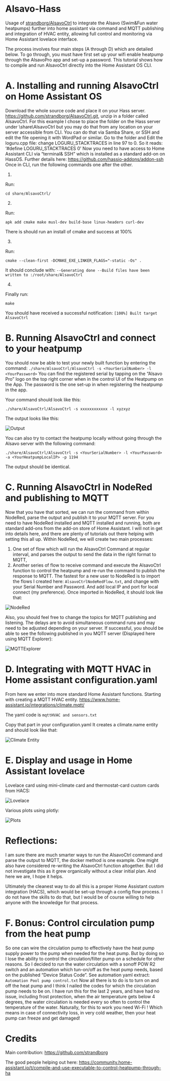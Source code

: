 # Alsavo-Hass
Usage of [strandborg/AlsavoCtrl](https://github.com/strandborg/AlsavoCtrl) to integrate the Alsavo (Swim&amp;Fun water heatpumps) further into home assistant via command and MQTT publishing and integration of HVAC entity, allowing full control and monitoring via Home Assistant lovelace interface.

The process involves four main steps (A through D) which are detailed below. To go through, you must have first set up your wifi enable heatpump through the AlsavoPro app and set-up a password.
This tutorial shows how to compile and run AlsavoCtrl directly into the Home Assistant OS CLI.

# A.	Installing and running AlsavoCtrl on Home Assistant OS
Download the whole source code and place it on your Hass server. https://github.com/strandborg/AlsavoCtrl.git, unzip in a folder called AlsavoCtrl.
For this example I chose to place the folder on the Hass server under \share\AlsavoCtrl but you may do that from any location on your server accessible from CLI.
You can do that via Samba Share, or SSH and edit the file opening it with WordPad or similar.
Go to the folder and Edit the loguru.cpp file: change LOGURU_STACKTRACES in line 97 to 0.
So it reads: ‘#define LOGURU_STACKTRACES 0’
Now you need to have access to Home Assistant CLI via “terminal& SSH” which is installed as a standard add-on on HassOS. Further details here: https://github.com/hassio-addons/addon-ssh
Once in CLI, run the following commands one after the other.

1.	
Run:
```
cd share/AlsavoCtrl/
```
2. 
Run:
```
apk add cmake make musl-dev build-base linux-headers curl-dev
```
There is should run an install of cmake and success at 100%

3.	
Run:
```
cmake --clean-first -DCMAKE_EXE_LINKER_FLAGS="-static -Os" .
```
It should conclude with:
`--Generating done
--Build files have been written to :/root/share/AlsavoCtrl`

4.
Finally run:
```
make
```
You should have received a successful notification:
`[100%] Built target AlsavoCtrl`

# B.	Running AlsavoCtrl and connect to your heatpump
You should now be able to test your newly built function by entering the command:
`./share/AlsavoCtrl/AlsavoCtrl -s <YourSerialNumber> -l <YourPassword>`
You can find the registered serial by tapping on the “Alsavo Pro” logo on the top right corner when in the control UI of the Heatpump on the App.
The password is the one set-up in when registering the heatpump in the app.

Your command should look like this:
```
./share/AlsavoCtrl/AlsavoCtrl -s xxxxxxxxxxxx -l xyzxyz
```
The output looks like this:

![Output](image/output.png)

You can also try to contact the heatpump locally without going through the Alsavo server with the following command:
```
./share/AlsavoCtrl/AlsavoCtrl -s <YourSerialNumber> -l <YourPassword> -a <YourHeatpumpLocalIP> -p 1194
```
The output should be identical.
# C.	Running AlsavoCtrl in NodeRed and publishing to MQTT
Now that you have that sorted, we can run the command from within NodeRed, parse the output and publish it to your MQTT server.
For you need to have NodeRed installed and MQTT installed and running, both are standard add-ons from the add-on store of Home Assistant.  I will not in get into details here, and there are plenty of tutorials out there helping with setting this all up.
Within NodeRed, we will create two main processes:
1.	One set of flow which will run the AlsavoCtrl Command at regular interval, and parses the output to send the data in the right format to MQTT,
2.	Another series of flow to receive command and execute the AlsavoCtrl function to control the heatpump and re-run the command to publish the response to MQTT.
The fastest for a new user to NodeRed is to import the flows I created here: `AlsavoCtrlNodeRedFlow.txt`, and change with your Serial Number and Password. And add local IP and port for local connect (my preference).
Once imported in NodeRed, it should look like that:

![NodeRed](image/NodeRedFlow.png)

Also, you should feel free to change the topics for MQTT publishing and listening.
The delays are to avoid simultaneous command runs and may need to be adjusted depending on your server.
If successful, you should be able to see the following published in you MQTT server (Displayed here using MQTT Explorer):

![MQTTExplorer](image/MQTToutput.png)

# D.	Integrating with MQTT HVAC in Home assistant configuration.yaml
From here we enter into more standard Home Assistant functions. 
Starting with creating a MQTT HVAC entity. https://www.home-assistant.io/integrations/climate.mqtt/

The yaml code is `mqttHVAC and sensors.txt`

Copy that part in your configuration.yaml
It creates a climate.name entity and should look like that:

![Climate Entity](image/climateentity.png)

# E.	Display and usage in Home Assistant lovelace
Lovelace card using mini-climate card and thermostat-card custom cards from HACS: 

![Lovelace](image/LovelaceCard.png)

Various plots using plotly:

![Plots](image/plotly.png)

# Reflections:
I am sure there are much smarter ways to run the AlsavoCtrl command and parse the output to MQTT, the docker method is one example. One might also have considered re-writing the AlsavoCtrl function altogether. But I did not investigate this as it grew organically without a clear initial plan. And here we are, I hope it helps.

Ultimately the cleanest way to do all this is a proper Home Assistant custom integration (HACS), which would be set-up through a config flow process. I do not have the skills to do that, but I would be of course willing to help anyone with the knowledge for that process.

# F.	Bonus: Control circulation pump from the heat pump
So one can wire the circulation pump to effectively have the heat pump supply power to the pump when needed for the heat pump. But by doing so I lose the ability to control the circulation/filter pump on a schedule for other reasons.
So I decided to run the water circulation with a sonoff POW R2 switch and an automation which tun-on/off as the heat pump needs, based on the published “Device Status Code”.
See automation yaml extract: `Automation Pool pump control.txt`
Now all there is to do is to turn on and off the heat pump and I think I nailed the codes for which the circulation pump needs to be on. I have run this for the last 2 years, and have had no issue, including frost protection, when the air temperature gets below 4 degrees, the water circulation is needed every so often to control the temperature of the water.
Naturally, for this to work you need Wi-Fi ! Which means in case of connectivity loss, in very cold weather, then your heat pump can freeze and get damaged!

# Credits
Main contribution: 
https://github.com/strandborg

The good people helping out here:
https://community.home-assistant.io/t/compile-and-use-executable-to-control-heatpump-through-ha


